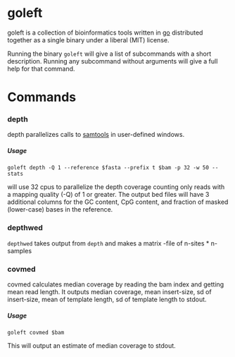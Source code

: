 <!--
#CGO_ENABLED=0 GOARCH=amd64 go build -o goleft_linux64 --ldflags '-extldflags "-static"' main.go
#GOOS=darwin GOARCH=amd64 CGO_ENABLED=0 go build -o goleft_osx --ldflags '-extldflags "-static"' main.go
-->
# goleft

goleft is a collection of bioinformatics tools written in
[go](https://gitub.com/golang.org) distributed together
as a single binary under a liberal (MIT) license.

Running the binary `goleft` will give a list of subcommands
with a short description. Running any subcommand without
arguments will give a full help for that command.

# Commands

### depth

depth parallelizes calls to [samtools](https://samtools.github.io) in user-defined windows.

##### Usage 

```
goleft depth -Q 1 --reference $fasta --prefix t $bam -p 32 -w 50 --stats
```
will use 32 cpus to parallelize the depth coverage counting only reads
with a mapping quality (-Q) of 1 or greater. The output bed files
will have 3 additional columns for the GC content, CpG content, and fraction
of masked (lower-case) bases in the reference.


### depthwed

`depthwed` takes output from `depth` and makes a matrix -file of n-sites * n-samples

### covmed

covmed calculates median coverage by reading the bam index and getting mean read length.
It outputs median coverage, mean insert-size, sd of insert-size, mean of template length, sd of template length
to stdout.

##### Usage 

```
goleft covmed $bam
```
This will output an estimate of median coverage to stdout.
